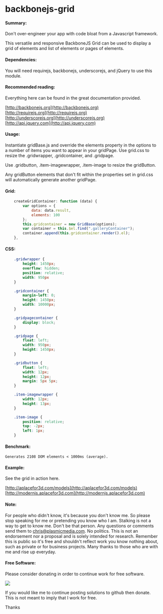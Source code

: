 # backbonejs-grid

#### Summary: 
Don't over-engineer your app with code bloat from a Javascript framework. 
	 
This versatile and responsive BackboneJS Grid can be used to display a grid of elements and list of elements or pages of elements.

#### Dependencies:
You will need requirejs, backbonejs, underscorejs, and jQuery to use this module.  

#### Recommended reading:
Everything here can be found in the great documentation provided. 

[](http://)
	[http://backbonejs.org](http://backbonejs.org)  
[](http://)
	[http://requirejs.org](http://requirejs.org)  
[](http://)	
	[http://underscorejs.org](http://underscorejs.org)  
[](http://)
	[http://api.jquery.com](http://api.jquery.com)


#### Usage: 

Instantiate gridBase.js and override the elements property in the options to a number of items you want to appear in your gridPage. Use grid.css to resize the .gridwrapper, .gridcontainer, and .gridpage. 

Use .gridbutton, .item-imagewrapper, .item-image to resize the gridButton. 

Any gridButton elements that don't fit within the properties set in grid.css will automatically generate another gridPage.  

#### Grid: 
``` javascript
	createGridContainer: function (data) {
        var options = {
            data: data.result,
            elements: 100
        };
        this.gridcontainer = new GridBase(options);
        var container = this.$el.find(".galleryContainer");
        container.append(this.gridcontainer.render().el);
    },
``` 

#### CSS:
``` css
	.gridwrapper {
	  	height: 1450px;
	  	overflow: hidden;
	  	position: relative;
	  	width: 950px
	}

	.gridcontainer {
	  	margin-left: 0;
	  	height: 1450px;
	  	width: 10000px;
	}

	.gridpagecontainer {
	  	display: block;
	}

	.gridpage {
	  	float: left;
	  	width: 950px;
	  	height: 1450px;
	}

	.gridbutton {
	  	float: left;
	  	width: 12px;
	 	height: 12px;
	  	margin: 5px 5px;
	}

	.item-imagewrapper {
	  	width: 12px;
	  	height: 13px;
	}

	.item-image {
	  	position: relative;
	  	top: -2px;
	  	left: 1px;
	}
```

#### Benchmark: 

	Generates 2108 DOM elements < 1000ms (average).

#### Example: 
See the grid in action here.

[](http://)
	[http://aplacefor3d.com/models](http://aplacefor3d.com/models)  
[](http://)
	[http://modernjs.aplacefor3d.com](http://modernjs.aplacefor3d.com)  

#### Note: 
For people who didn't know, it's because you don't know me. So please stop speaking for me or pretending you know who I am. Stalking is not a way to get to know me. Don't be that person. Any questions or comments send them to chris@plasmicmedia.com. No politics. This is not an endorsement nor a proposal and is solely intended for research. Remember this is public so it's free and shouldn't reflect work you know nothing about, such as private or for business projects. Many thanks to those who are with me and rise up everyday.

#### Free Software:
Please consider donating in order to continue work for free software.

[![](https://www.paypalobjects.com/en_US/i/btn/btn_donateCC_LG.gif)](https://www.paypal.com/cgi-bin/webscr?cmd=_s-xclick&hosted_button_id=RVACW559Q5Z92)

If you would like me to continue posting solutions to github then donate. This is not meant to imply that I work for free.

Thanks
